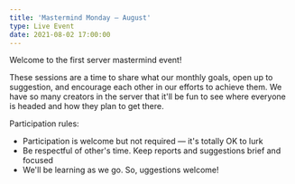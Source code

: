 ```yaml
---
title: 'Mastermind Monday — August'
type: Live Event
date: 2021-08-02 17:00:00
---
```


Welcome to the first server mastermind event!

These sessions are a time to share what our monthly goals, open up to suggestion, and encourage each other in our efforts to achieve them. We have so many creators in the server that it'll be fun to see where everyone is headed and how they plan to get there.

Participation rules:

- Participation is welcome but not required — it's totally OK to lurk
- Be respectful of other's time. Keep reports and suggestions brief and focused
- We'll be learning as we go. So, uggestions welcome!
